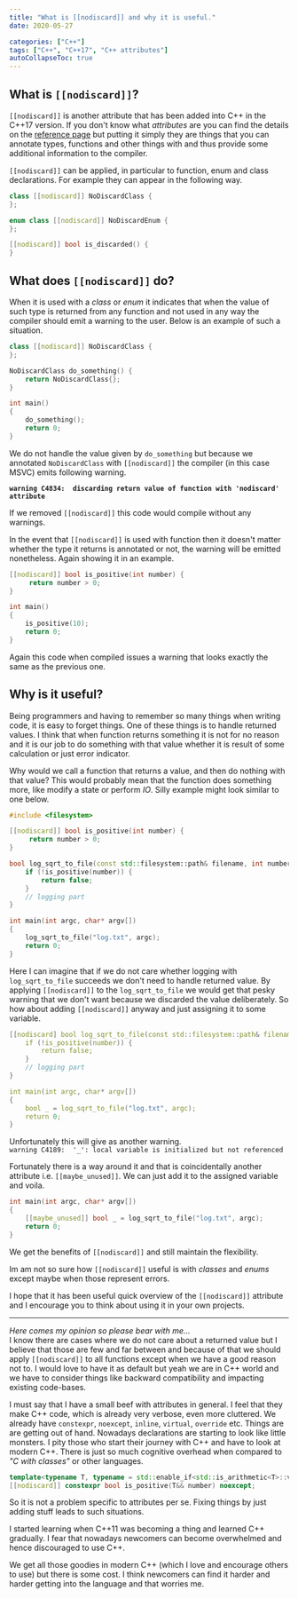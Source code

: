 ```yaml
---
title: "What is [[nodiscard]] and why it is useful."
date: 2020-05-27

categories: ["C++"]
tags: ["C++", "C++17", "C++ attributes"]
autoCollapseToc: true
---
```


## What is `[[nodiscard]]`?
`[[nodiscard]]` is another attribute that has been added into C++ in the
C++17 version. If you don't know what *attributes* are you can find the details on the [reference page](https://en.cppreference.com/w/cpp/language/attributes) but putting it simply they are things that
you can annotate types, functions and other things with and thus provide
some additional information to the compiler.

`[[nodiscard]]` can be applied, in particular to function, enum and
class declarations. For example they can appear in the following way.

```c++
class [[nodiscard]] NoDiscardClass {
};

enum class [[nodiscard]] NoDiscardEnum {
};

[[nodiscard]] bool is_discarded() {
}
```

## What does `[[nodiscard]]` do?
When it is used with a *class* or *enum* it indicates that when the value of
such type is returned from any function and not used in any way
the compiler should emit a warning to the user. Below is an example of such a
situation.

```c++
class [[nodiscard]] NoDiscardClass {
};

NoDiscardClass do_something() {
	return NoDiscardClass{};
}

int main()
{
	do_something();
	return 0;
}
```
We do not handle the value given by `do_something` but because we
annotated `NoDiscardClass` with `[[nodiscard]]` the compiler (in this case
MSVC) emits following warning.

**`warning C4834:  discarding return value of function with 'nodiscard' attribute`**

If we removed `[[nodiscard]]` this code would compile without any warnings.

In the event that `[[nodiscard]]` is used with function then it doesn't
matter whether the type it returns is annotated or not, the warning will be
emitted nonetheless. Again showing it in an example.

```c++
[[nodiscard]] bool is_positive(int number) {
	 return number > 0;
}

int main()
{
	is_positive(10);
	return 0;
}
```

Again this code when compiled issues a warning that looks exactly the same as
the previous one.

## Why is it useful?
Being programmers and having to remember so many things when writing code,
it is easy to forget things. One of these things is to handle returned values.
I think that when function returns something it is not for no reason and it
is our job to do something with that value whether it is result of some
calculation or just error indicator.

Why would we call a function that returns a value, and then do nothing with
that value? This would probably mean that the function does something more,
like modify a state or perform *IO*. Silly example might look similar
to one below.

```c++
#include <filesystem>

[[nodiscard]] bool is_positive(int number) {
	 return number > 0;
}

bool log_sqrt_to_file(const std::filesystem::path& filename, int number) {
	if (!is_positive(number)) {
		return false;
	}
    // logging part
}

int main(int argc, char* argv[])
{
	log_sqrt_to_file("log.txt", argc);
	return 0;
}
```

Here I can imagine that if we do not care whether logging with
`log_sqrt_to_file` succeeds we don't need to handle returned value.
By applying
`[[nodiscard]]` to the `log_sqrt_to_file` we would get that pesky warning
that we don't want because we discarded the value deliberately.
So how about adding `[[nodiscard]]` anyway and just assigning it
to some variable.

```c++
[[nodiscard] bool log_sqrt_to_file(const std::filesystem::path& filename, int number) {
	if (!is_positive(number)) {
		return false;
	}
    // logging part
}

int main(int argc, char* argv[])
{
	bool _ = log_sqrt_to_file("log.txt", argc);
	return 0;
}
```

Unfortunately this will give as another warning.  
`warning C4189:  '_': local variable is initialized but not referenced`

Fortunately there is a way
around it and that is coincidentally another attribute i.e. `[[maybe_unused]]`.
We can just add it to the assigned variable and voila.
```c++
int main(int argc, char* argv[])
{
	[[maybe_unused]] bool _ = log_sqrt_to_file("log.txt", argc);
	return 0;
}
```

We get the benefits of `[[nodiscard]]` and still maintain the flexibility.

Im am not so sure how `[[nodiscard]]` useful is with *classes* and *enums*
except maybe when those represent errors.

I hope that it has been useful quick overview of the `[[nodiscard]]`
attribute and I encourage you to think about using it in your own projects.

___
*Here comes my opinion so please bear with me...*  
I know there are cases
where we do not care about a returned value but I believe that those
are few and far between and because of that we should apply `[[nodiscard]]` to
all functions except when we have a good reason not to. I would love to have
it as default but yeah we are in C++ world and we have to consider things like
backward compatibility and impacting existing code-bases.

I must say that I have a small beef with attributes in general. I feel
that they make C++ code, which is already very verbose, even more cluttered.
We already have `constexpr`, `noexcept`, `inline`, `virtual`, `override` etc.
Things are
are getting out of hand. Nowadays declarations are starting to look like little monsters. 
I pity those who start their journey with C++ and have to look at modern C++.
There is just so much cognitive overhead when compared to *"C with classes"* or
other languages.

```c++
template<typename T, typename = std::enable_if<std::is_arithmetic<T>::value>>
[[nodiscard]] constexpr bool is_positive(T&& number) noexcept;
```

So it is not a problem specific to attributes per se. Fixing things by just
adding stuff leads to such situations.

I started learning when C++11 was becoming a thing and learned C++ gradually.
I fear that nowadays newcomers can become overwhelmed and hence discouraged
to use C++.

We get all those goodies in modern C++ (which I love and encourage others
to use) but there is some cost. I think newcomers can find it harder and harder
getting into the language and that worries me. 